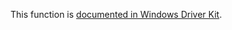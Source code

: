 This function is [documented in Windows Driver Kit](https://learn.microsoft.com/en-us/windows-hardware/drivers/ddi/ntddk/nf-ntddk-rtlsubtreesuccessor).
